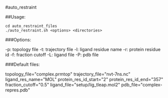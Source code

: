 #auto_restraint

##Usage:

```
cd auto_restraint_files
./auto_restraint.sh <options> <directories>
```

###Options:

-p: topology file
-t: trajectory file
-l: ligand residue name
-r: protein residue id
-f: fraction cutoff
-L: ligand file
-P: pdb file

###Default files:

topology_file="complex.prmtop"
trajectory_file="nvt-7ns.nc"
ligand_res_name="MOL"
protein_res_id_start="2"
protein_res_id_end="357"
fraction_cutoff="0.5"
ligand_file="setup/lig_tleap.mol2"
pdb_file="complex-repres.pdb"


